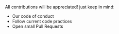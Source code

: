 All contributions will be appreciated! just keep in mind:
 - Our code of conduct
 - Follow current code practices
 - Open small Pull Requests
